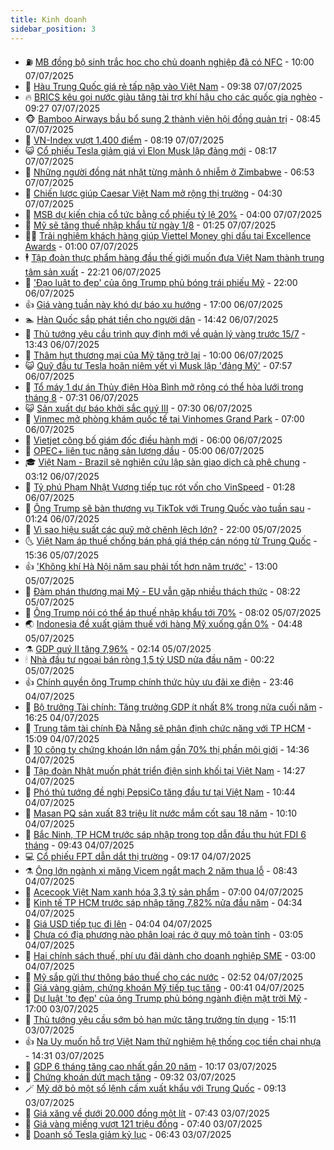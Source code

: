 ```yaml
---
title: Kinh doanh
sidebar_position: 3
---
```


<!-- vnexpress-kinh-doanh:START -->
- ⛽️ [MB đồng bộ sinh trắc học cho chủ doanh nghiệp đã có NFC](https://vnexpress.net/mb-dong-bo-sinh-trac-hoc-cho-chu-doanh-nghiep-da-co-nfc-4911258.html) - 10:00 07/07/2025
- 🐲 [Hàu Trung Quốc giá rẻ tấp nập vào Việt Nam](https://vnexpress.net/hau-trung-quoc-gia-re-tap-nap-vao-viet-nam-4911052.html) - 09:38 07/07/2025
- 🔥 [BRICS kêu gọi nước giàu tăng tài trợ khí hậu cho các quốc gia nghèo](https://vnexpress.net/brics-keu-goi-nuoc-giau-tang-tai-tro-khi-hau-cho-cac-quoc-gia-ngheo-4911197.html) - 09:27 07/07/2025
- 🐵 [Bamboo Airways bầu bổ sung 2 thành viên hội đồng quản trị](https://vnexpress.net/bamboo-airways-bau-bo-sung-2-thanh-vien-hoi-dong-quan-tri-4911143.html) - 08:45 07/07/2025
- 🦅 [VN-Index vượt 1.400 điểm](https://vnexpress.net/vn-index-vuot-1-400-diem-4911180.html) - 08:19 07/07/2025
- 😺 [Cổ phiếu Tesla giảm giá vì Elon Musk lập đảng mới](https://vnexpress.net/co-phieu-tesla-giam-gia-vi-elon-musk-lap-dang-moi-4911135.html) - 08:17 07/07/2025
- 🤩 [Những người đồng nát nhặt từng mảnh ô nhiễm ở Zimbabwe](https://vnexpress.net/nhung-nguoi-dong-nat-nhat-tung-manh-o-nhiem-o-zimbabwe-4911026.html) - 06:53 07/07/2025
- 🌮 [Chiến lược giúp Caesar Việt Nam mở rộng thị trường](https://vnexpress.net/chien-luoc-giup-caesar-viet-nam-mo-rong-thi-truong-4911041.html) - 04:30 07/07/2025
- 🧰 [MSB dự kiến chia cổ tức bằng cổ phiếu tỷ lệ 20%](https://vnexpress.net/msb-du-kien-chia-co-tuc-bang-co-phieu-ty-le-20-4910302.html) - 04:00 07/07/2025
- 🤔 [Mỹ sẽ tăng thuế nhập khẩu từ ngày 1/8](https://vnexpress.net/my-se-tang-thue-nhap-khau-tu-ngay-1-8-4910901.html) - 01:25 07/07/2025
- 🧑‍💻 [Trải nghiệm khách hàng giúp Viettel Money ghi dấu tại Excellence Awards](https://vnexpress.net/trai-nghiem-khach-hang-giup-viettel-money-ghi-dau-tai-excellence-awards-4909726.html) - 01:00 07/07/2025
- 🕴 [Tập đoàn thực phẩm hàng đầu thế giới muốn đưa Việt Nam thành trung tâm sản xuất](https://vnexpress.net/tap-doan-thuc-pham-hang-dau-the-gioi-muon-dua-viet-nam-thanh-trung-tam-san-xuat-4910861.html) - 22:21 06/07/2025
- 🦩 [&#39;Đạo luật to đẹp&#39; của ông Trump phủ bóng trái phiếu Mỹ](https://vnexpress.net/dao-luat-to-dep-cua-ong-trump-phu-bong-trai-phieu-my-4910613.html) - 22:00 06/07/2025
- 👍 [Giá vàng tuần này khó dự báo xu hướng](https://vnexpress.net/gia-vang-tuan-nay-kho-du-bao-xu-huong-4910797.html) - 17:00 06/07/2025
- 🏊 [Hàn Quốc sắp phát tiền cho người dân](https://vnexpress.net/han-quoc-sap-phat-tien-cho-nguoi-dan-4910830.html) - 14:42 06/07/2025
- 🤡 [Thủ tướng yêu cầu trình quy định mới về quản lý vàng trước 15/7](https://vnexpress.net/thu-tuong-yeu-cau-trinh-quy-dinh-moi-ve-quan-ly-vang-truoc-15-7-4910816.html) - 13:43 06/07/2025
- 👀 [Thâm hụt thương mại của Mỹ tăng trở lại](https://vnexpress.net/tham-hut-thuong-mai-cua-my-tang-tro-lai-4910717.html) - 10:00 06/07/2025
- 😺 [Quỹ đầu tư Tesla hoãn niêm yết vì Musk lập &#39;đảng Mỹ&#39;](https://vnexpress.net/quy-dau-tu-tesla-hoan-niem-yet-vi-musk-lap-dang-my-4910769.html) - 07:57 06/07/2025
- 🦣 [Tổ máy 1 dự án Thủy điện Hòa Bình mở rộng có thể hòa lưới trong tháng 8](https://vnexpress.net/to-may-1-du-an-thuy-dien-hoa-binh-mo-rong-co-the-hoa-luoi-trong-thang-8-4910753.html) - 07:31 06/07/2025
- 😺 [Sản xuất dự báo khởi sắc quý III](https://vnexpress.net/san-xuat-du-bao-khoi-sac-quy-iii-4910758.html) - 07:30 06/07/2025
- 💼 [Vinmec mở phòng khám quốc tế tại Vinhomes Grand Park](https://vnexpress.net/vinmec-mo-phong-kham-quoc-te-tai-vinhomes-grand-park-4910749.html) - 07:00 06/07/2025
- 🤗 [Vietjet công bố giám đốc điều hành mới](https://vnexpress.net/vietjet-cong-bo-giam-doc-dieu-hanh-moi-4910748.html) - 06:00 06/07/2025
- 👀 [OPEC+ liên tục nâng sản lượng dầu](https://vnexpress.net/opec-lien-tuc-nang-san-luong-dau-4910677.html) - 05:00 06/07/2025
- 🎓 [Việt Nam - Brazil sẽ nghiên cứu lập sàn giao dịch cà phê chung](https://vnexpress.net/viet-nam-brazil-se-nghien-cuu-san-giao-dich-ca-phe-chung-4910699.html) - 03:12 06/07/2025
- 🗽 [Tỷ phú Phạm Nhật Vượng tiếp tục rót vốn cho VinSpeed](https://vnexpress.net/ty-phu-pham-nhat-vuong-tiep-tuc-rot-von-cho-vinspeed-4910662.html) - 01:28 06/07/2025
- 🚀 [Ông Trump sẽ bàn thương vụ TikTok với Trung Quốc vào tuần sau](https://vnexpress.net/ong-trump-se-ban-thuong-vu-tiktok-voi-trung-quoc-vao-tuan-sau-4910660.html) - 01:24 06/07/2025
- 🤗 [Vì sao hiệu suất các quỹ mở chênh lệch lớn?](https://vnexpress.net/vi-sao-hieu-suat-cac-quy-mo-chenh-lech-lon-4910228.html) - 22:00 05/07/2025
- 🌜 [Việt Nam áp thuế chống bán phá giá thép cán nóng từ Trung Quốc](https://vnexpress.net/viet-nam-ap-thue-chong-ban-pha-gia-thep-can-nong-tu-trung-quoc-4910640.html) - 15:36 05/07/2025
- 👍 [&#39;Không khí Hà Nội năm sau phải tốt hơn năm trước&#39;](https://vnexpress.net/khong-khi-ha-noi-nam-sau-phai-tot-hon-nam-truoc-4910570.html) - 13:00 05/07/2025
- 🤖 [Đàm phán thương mại Mỹ - EU vẫn gặp nhiều thách thức](https://vnexpress.net/dam-phan-thuong-mai-my-eu-van-gap-nhieu-thach-thuc-4910441.html) - 08:22 05/07/2025
- 🫣 [Ông Trump nói có thể áp thuế nhập khẩu tới 70%](https://vnexpress.net/ong-trump-noi-co-the-ap-thue-nhap-khau-toi-70-4910527.html) - 08:02 05/07/2025
- 🌏 [Indonesia đề xuất giảm thuế với hàng Mỹ xuống gần 0%](https://vnexpress.net/indonesia-de-xuat-giam-thue-voi-hang-my-xuong-gan-0-4910440.html) - 04:48 05/07/2025
- ⚗️ [GDP quý II tăng 7,96%](https://vnexpress.net/gdp-quy-ii-tang-7-96-4910426.html) - 02:14 05/07/2025
- 🕯 [Nhà đầu tư ngoại bán ròng 1,5 tỷ USD nửa đầu năm](https://vnexpress.net/nha-dau-tu-ngoai-ban-rong-1-5-ty-usd-nua-dau-nam-4910161.html) - 00:22 05/07/2025
- 👍 [Chính quyền ông Trump chính thức hủy ưu đãi xe điện](https://vnexpress.net/chinh-quyen-ong-trump-chinh-thuc-huy-uu-dai-xe-dien-4910290.html) - 23:46 04/07/2025
- 🤠 [Bộ trưởng Tài chính: Tăng trưởng GDP ít nhất 8% trong nửa cuối năm](https://vnexpress.net/bo-truong-tai-chinh-tang-truong-gdp-it-nhat-8-trong-nua-cuoi-nam-4910367.html) - 16:25 04/07/2025
- 🌊 [Trung tâm tài chính Đà Nẵng sẽ phân định chức năng với TP HCM](https://vnexpress.net/trung-tam-tai-chinh-da-nang-se-phan-dinh-chuc-nang-voi-tp-hcm-4909958.html) - 15:09 04/07/2025
- 🌈 [10 công ty chứng khoán lớn nắm gần 70% thị phần môi giới](https://vnexpress.net/10-cong-ty-chung-khoan-lon-nam-gan-70-thi-phan-moi-gioi-4910322.html) - 14:36 04/07/2025
- 🥳 [Tập đoàn Nhật muốn phát triển điện sinh khối tại Việt Nam](https://vnexpress.net/tap-doan-nhat-muon-phat-trien-dien-sinh-khoi-tai-viet-nam-4910288.html) - 14:27 04/07/2025
- 🐻 [Phó thủ tướng đề nghị PepsiCo tăng đầu tư tại Việt Nam](https://vnexpress.net/pho-thu-tuong-de-nghi-pepsico-tang-dau-tu-tai-viet-nam-4910300.html) - 10:44 04/07/2025
- 💫 [Masan PQ sản xuất 83 triệu lít nước mắm cốt sau 18 năm](https://vnexpress.net/masan-pq-san-xuat-83-trieu-lit-nuoc-mam-cot-sau-18-nam-4910296.html) - 10:10 04/07/2025
- 🤩 [Bắc Ninh, TP HCM trước sáp nhập trong top dẫn đầu thu hút FDI 6 tháng](https://vnexpress.net/bac-ninh-tp-hcm-truoc-sap-nhap-trong-top-dan-dau-thu-hut-fdi-6-thang-4910223.html) - 09:43 04/07/2025
- 💻 [Cổ phiếu FPT dẫn dắt thị trường](https://vnexpress.net/chung-khoan-hom-nay-4-7-co-phieu-fpt-dan-dat-thi-truong-4910247.html) - 09:17 04/07/2025
- ⚗️ [Ông lớn ngành xi măng Vicem ngắt mạch 2 năm thua lỗ](https://vnexpress.net/ong-lon-nganh-xi-mang-vicem-ngat-mach-2-nam-thua-lo-4910105.html) - 08:43 04/07/2025
- 🌈 [Acecook Việt Nam xanh hóa 3,3 tỷ sản phẩm](https://vnexpress.net/acecook-viet-nam-xanh-hoa-3-3-ty-san-pham-4910063.html) - 07:00 04/07/2025
- 🌝 [Kinh tế TP HCM trước sáp nhập tăng 7,82% nửa đầu năm](https://vnexpress.net/kinh-te-tp-hcm-truoc-sap-nhap-tang-7-82-nua-dau-nam-4909961.html) - 04:34 04/07/2025
- 🥸 [Giá USD tiếp tục đi lên](https://vnexpress.net/gia-usd-hom-nay-4-7-tiep-tuc-di-len-4910023.html) - 04:04 04/07/2025
- 🦆 [Chưa có địa phương nào phân loại rác ở quy mô toàn tỉnh](https://vnexpress.net/chua-co-dia-phuong-nao-phan-loai-rac-o-quy-mo-toan-tinh-4909675.html) - 03:05 04/07/2025
- 🌋 [Hai chính sách thuế, phí ưu đãi dành cho doanh nghiệp SME](https://vnexpress.net/hai-chinh-sach-thue-phi-uu-dai-danh-cho-doanh-nghiep-sme-4909561.html) - 03:00 04/07/2025
- 🦍 [Mỹ sắp gửi thư thông báo thuế cho các nước](https://vnexpress.net/my-sap-gui-thu-thong-bao-thue-cho-cac-nuoc-4909895.html) - 02:52 04/07/2025
- 🤔 [Giá vàng giảm, chứng khoán Mỹ tiếp tục tăng](https://vnexpress.net/gia-vang-giam-chung-khoan-my-tiep-tuc-tang-4909881.html) - 00:41 04/07/2025
- 🧰 [Dự luật &#39;to đẹp&#39; của ông Trump phủ bóng ngành điện mặt trời Mỹ](https://vnexpress.net/du-luat-to-dep-cua-ong-trump-phu-bong-nganh-dien-mat-troi-my-4909631.html) - 17:00 03/07/2025
- 🌝 [Thủ tướng yêu cầu sớm bỏ hạn mức tăng trưởng tín dụng](https://vnexpress.net/thu-tuong-yeu-cau-som-bo-han-muc-tang-truong-tin-dung-4909834.html) - 15:11 03/07/2025
- 👍 [Na Uy muốn hỗ trợ Việt Nam thử nghiệm hệ thống cọc tiền chai nhựa](https://vnexpress.net/na-uy-muon-ho-tro-viet-nam-thu-nghiem-he-thong-coc-tien-chai-nhua-4909761.html) - 14:31 03/07/2025
- 🗽 [GDP 6 tháng tăng cao nhất gần 20 năm](https://vnexpress.net/gdp-6-thang-tang-cao-nhat-gan-20-nam-4909719.html) - 10:17 03/07/2025
- 🐎 [Chứng khoán dứt mạch tăng](https://vnexpress.net/chung-khoan-hom-nay-3-7-vn-index-dut-mach-tang-4909737.html) - 09:32 03/07/2025
- 🪄 [Mỹ dỡ bỏ một số lệnh cấm xuất khẩu với Trung Quốc](https://vnexpress.net/my-do-bo-mot-so-lenh-cam-xuat-khau-voi-trung-quoc-4909647.html) - 09:13 03/07/2025
- 🎊 [Giá xăng về dưới 20.000 đồng một lít](https://vnexpress.net/gia-xang-moi-nhat-hom-nay-3-7-4909672.html) - 07:43 03/07/2025
- 🗽 [Giá vàng miếng vượt 121 triệu đồng](https://vnexpress.net/gia-vang-moi-nhat-ngay-3-7-4909533.html) - 07:40 03/07/2025
- 🦩 [Doanh số Tesla giảm kỷ lục](https://vnexpress.net/doanh-so-tesla-giam-ky-luc-4909604.html) - 06:43 03/07/2025<!-- vnexpress-kinh-doanh:END -->
